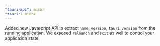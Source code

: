 ```yaml
---
"tauri-api": minor
"tauri": minor
---
```


Added new Javascript API to extract `name`, `version`, `tauri version` from the running application. We exposed `relaunch` and `exit` as well to control your application state.
